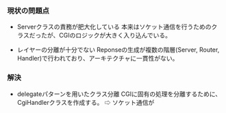 ### 現状の問題点
- Serverクラスの責務が肥大化している
本来はソケット通信を行うためのクラスだったが、CGIのロジックが大きく入り込んでいる。

- レイヤーの分離が十分でない
Reponseの生成が複数の階層(Server, Router, Handler)で行われており、アーキテクチャに一貫性がない。

### 解決
- delegateパターンを用いたクラス分離
CGIに固有の処理を分離するために、CgiHandlerクラスを作成する。
⇨  ソケット通信が
